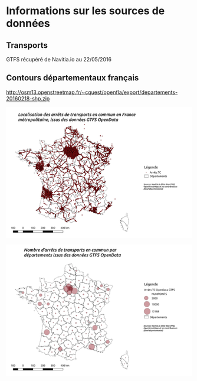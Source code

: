 # Informations sur les sources de données

## Transports

GTFS récupéré de Navitia.io au 22/05/2016

## Contours départementaux français

http://osm13.openstreetmap.fr/~cquest/openfla/export/departements-20160218-shp.zip

![](localisation-arrets-tc-gtfs-opendata.png)

![](nombre-arrets-tc-par-depts-gtfs-opendata.png)

